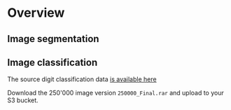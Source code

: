 # Overview

## Image segmentation

## Image classification

The source digit classification data [is available here](https://drive.google.com/file/d/1J-NZFBdxqUQuY2mu3aBexhfiY6WUFlCn/view?ts=60f97e6c)

Download the 250'000 image version `250000_Final.rar` and upload to your S3 bucket.